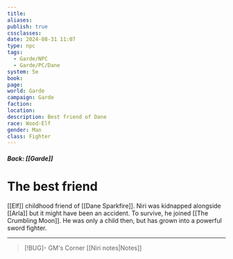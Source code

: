 ```yaml
---
title: 
aliases: 
publish: true
cssclasses: 
date: 2024-08-31 11:07
type: npc
tags:
  - Garde/NPC
  - Garde/PC/Dane
system: 5e
book: 
page: 
world: Garde
campaign: Garde
faction: 
location: 
description: Best friend of Dane
race: Wood-Elf
gender: Man
class: Fighter
---
```

##### Back: [[Garde]]
# The best friend

[[Elf]] childhood friend of [[Dane Sparkfire]]. Niri was kidnapped alongside [[Arla]] but it might have been an accident.
To survive, he joined [[The Crumbling Moon]]. He was only a child then, but has grown into a powerful sword fighter.

---

> [!BUG]- GM's Corner
> [[Niri notes|Notes]]

